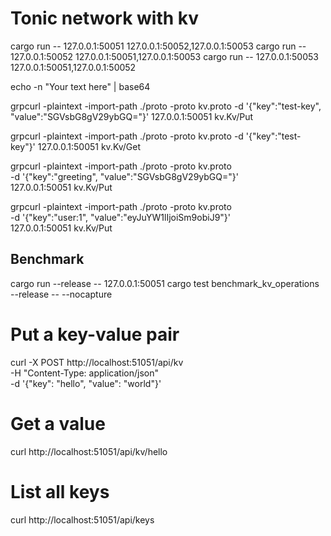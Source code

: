 # Tonic network with kv

cargo run -- 127.0.0.1:50051 127.0.0.1:50052,127.0.0.1:50053
cargo run -- 127.0.0.1:50052 127.0.0.1:50051,127.0.0.1:50053
cargo run -- 127.0.0.1:50053 127.0.0.1:50051,127.0.0.1:50052

echo -n "Your text here" | base64

grpcurl -plaintext -import-path ./proto -proto kv.proto -d '{"key":"test-key", "value":"SGVsbG8gV29ybGQ="}' 127.0.0.1:50051 kv.Kv/Put

grpcurl -plaintext -import-path ./proto -proto kv.proto -d '{"key":"test-key"}' 127.0.0.1:50051 kv.Kv/Get

grpcurl -plaintext -import-path ./proto -proto kv.proto \
 -d '{"key":"greeting", "value":"SGVsbG8gV29ybGQ="}' \
 127.0.0.1:50051 kv.Kv/Put

grpcurl -plaintext -import-path ./proto -proto kv.proto \
 -d '{"key":"user:1", "value":"eyJuYW1lIjoiSm9obiJ9"}' \
 127.0.0.1:50051 kv.Kv/Put

## Benchmark

cargo run --release -- 127.0.0.1:50051
cargo test benchmark_kv_operations --release -- --nocapture

# Put a key-value pair

curl -X POST http://localhost:51051/api/kv \
 -H "Content-Type: application/json" \
 -d '{"key": "hello", "value": "world"}'

# Get a value

curl http://localhost:51051/api/kv/hello

# List all keys

curl http://localhost:51051/api/keys
